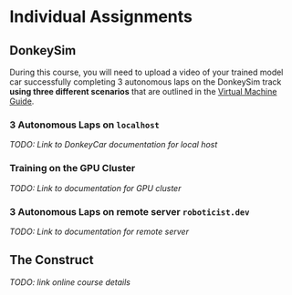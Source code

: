 # Individual Assignments

## DonkeySim
During this course, you will need to upload a video of your trained model car successfully completing 3 autonomous laps on the DonkeySim track **using three different scenarios** that are outlined in the [Virtual Machine Guide](../guidebooks/50-vm-guide.md).

### 3 Autonomous Laps on `localhost`
*TODO: Link to DonkeyCar documentation for local host*

### Training on the GPU Cluster
*TODO: Link to documentation for GPU cluster*

### 3 Autonomous Laps on remote server `roboticist.dev`
*TODO: Link to documentation for remote server*

## The Construct 
*TODO: link online course details*
